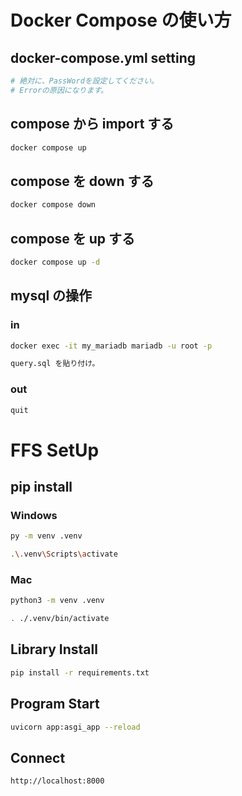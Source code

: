 # Docker Compose の使い方

## docker-compose.yml setting

```sh
# 絶対に、PassWordを設定してください。
# Errorの原因になります。
```

## compose から import する

```sh
docker compose up
```

## compose を down する

```sh
docker compose down
```

## compose を up する

```sh
docker compose up -d
```

## mysql の操作

### in

```sh
docker exec -it my_mariadb mariadb -u root -p
```

```sh
query.sql を貼り付け。
```

### out

```sh
quit
```

# FFS SetUp

## pip install

### Windows

```sh
py -m venv .venv
```

```sh
.\.venv\Scripts\activate
```

### Mac

```sh
python3 -m venv .venv
```

```sh
. ./.venv/bin/activate
```

## Library Install

```sh
pip install -r requirements.txt
```

## Program Start

```sh
uvicorn app:asgi_app --reload
```

## Connect

```sh
http://localhost:8000
```
